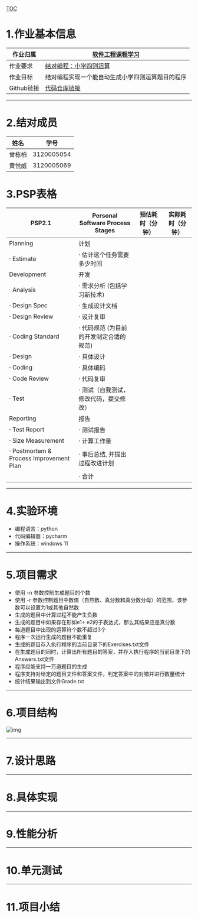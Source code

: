 [TOC](目录)

# 1.作业基本信息
| 作业归属   | [软件工程课程学习](https://bbs.csdn.net/forums/gdut-ryuezh)  |
| ---------- | ------------------------------------------------------------ |
| 作业要求   | [结对编程：小学四则运算](https://bbs.csdn.net/topics/608268113) |
| 作业目标   | 结对编程实现一个能自动生成小学四则运算题目的程序             |
| Github链接 | [代码仓库链接](https://github.com/NightMare-v/3120005069/tree/main/_testCalculator) |
---
# 2.结对成员
| 姓名   | 学号       |
| ------ | ---------- |
| 曾栋柏 | 3120005054 |
| 黄悦威 | 3120005069 |

# 3.PSP表格
| PSP2.1                                  | Personal Software Process Stages        | 预估耗时（分钟） | 实际耗时（分钟） |
| --------------------------------------- | --------------------------------------- | ---------------- | ---------------- |
| Planning                                | 计划                                    |                  |                  |
| · Estimate                              | · 估计这个任务需要多少时间              |                  |                  |
| Development                             | 开发                                    |                  |                  |
| · Analysis                              | · 需求分析 (包括学习新技术)             |                  |                  |
| · Design Spec                           | · 生成设计文档                          |                  |                  |
| · Design Review                         | · 设计复审                              |                  |                  |
| · Coding Standard                       | · 代码规范 (为目前的开发制定合适的规范) |                  |                  |
| · Design                                | · 具体设计                              |                  |                  |
| · Coding                                | · 具体编码                              |                  |                  |
| · Code Review                           | · 代码复审                              |                  |                  |
| · Test                                  | · 测试（自我测试，修改代码，提交修改）  |                  |                  |
| Reporting                               | 报告                                    |                  |                  |
| · Test Report                           | · 测试报告                              |                  |                  |
| · Size Measurement                      | · 计算工作量                            |                  |                  |
| · Postmortem & Process Improvement Plan | · 事后总结, 并提出过程改进计划          |                  |                  |
|                                         | · 合计                                  |                  |                  |
---
# 4.实验环境
- 编程语言：python
- 代码编辑器：pycharm
- 操作系统：windows 11
---
# 5.项目需求
- 使用 -n 参数控制生成题目的个数
- 使用 -r 参数控制题目中数值（自然数、真分数和真分数分母）的范围，该参数可以设置为1或其他自然数
- 生成的题目中计算过程不能产生负数
- 生成的题目中如果存在形如e1÷ e2的子表达式，那么其结果应是真分数
- 每道题目中出现的运算符个数不超过3个
- 程序一次运行生成的题目不能重复
- 生成的题目存入执行程序的当前目录下的Exercises.txt文件
- 在生成题目的同时，计算出所有题目的答案，并存入执行程序的当前目录下的Answers.txt文件
- 程序应能支持一万道题目的生成
- 程序支持对给定的题目文件和答案文件，判定答案中的对错并进行数量统计
- 统计结果输出到文件Grade.txt
---
# 6.项目结构

![img](https://img-community.csdnimg.cn/images/45eacbc901304fee8e20b510b6cd5993.png "#left")

---
# 7.设计思路

---
# 8.具体实现

---
# 9.性能分析

---
# 10.单元测试

---
# 11.项目小结